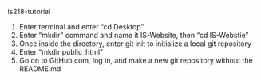 is218-tutorial

1. Enter terminal and enter “cd Desktop”
2. Enter “mkdir” command and name it IS-Website, then “cd IS-Webstie”
3. Once inside the directory, enter git init to initialize a local git repository
4. Enter “mkdir public_html”  
5. Go on to GitHub.com, log in, and make a new git repository without the README.md
